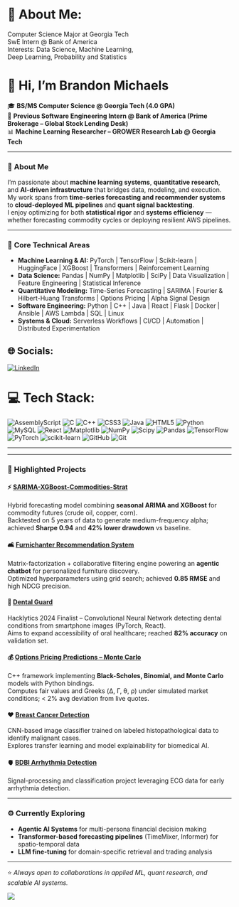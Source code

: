 # 💫 About Me:
Computer Science Major at Georgia Tech<br>SwE Intern @ Bank of America<br>Interests: Data Science, Machine Learning, <br>Deep Learning, Probability and Statistics

# 👋 Hi, I’m Brandon Michaels  
🎓 **BS/MS Computer Science @ Georgia Tech (4.0 GPA)**  
💼 **Previous Software Engineering Intern @ Bank of America (Prime Brokerage – Global Stock Lending Desk)**  
📊 **Machine Learning Researcher – GROWER Research Lab @ Georgia Tech**

---

### 💫 **About Me**
I’m passionate about **machine learning systems**, **quantitative research**, and **AI-driven infrastructure** that bridges data, modeling, and execution.  
My work spans from **time-series forecasting and recommender systems** to **cloud-deployed ML pipelines** and **quant signal backtesting**.  
I enjoy optimizing for both **statistical rigor** and **systems efficiency** — whether forecasting commodity cycles or deploying resilient AWS pipelines.

---

### 🧠 **Core Technical Areas**
- **Machine Learning & AI:** PyTorch | TensorFlow | Scikit-learn | HuggingFace | XGBoost | Transformers | Reinforcement Learning
- **Data Science:** Pandas | NumPy | Matplotlib | SciPy | Data Visualization | Feature Engineering | Statistical Inference  
- **Quantitative Modeling:** Time-Series Forecasting | SARIMA | Fourier & Hilbert-Huang Transforms | Options Pricing | Alpha Signal Design  
- **Software Engineering:** Python | C++ | Java | React | Flask | Docker | Ansible | AWS Lambda | SQL | Linux  
- **Systems & Cloud:** Serverless Workflows | CI/CD | Automation | Distributed Experimentation  


## 🌐 Socials:
[![LinkedIn](https://img.shields.io/badge/LinkedIn-%230077B5.svg?logo=linkedin&logoColor=white)](https://www.linkedin.com/in/brandon-michaels-788895228/) 

# 💻 Tech Stack:
![AssemblyScript](https://img.shields.io/badge/assembly%20script-%23000000.svg?style=for-the-badge&logo=assemblyscript&logoColor=white) ![C](https://img.shields.io/badge/c-%2300599C.svg?style=for-the-badge&logo=c&logoColor=white) ![C++](https://img.shields.io/badge/c++-%2300599C.svg?style=for-the-badge&logo=c%2B%2B&logoColor=white) ![CSS3](https://img.shields.io/badge/css3-%231572B6.svg?style=for-the-badge&logo=css3&logoColor=white) ![Java](https://img.shields.io/badge/java-%23ED8B00.svg?style=for-the-badge&logo=openjdk&logoColor=white) ![HTML5](https://img.shields.io/badge/html5-%23E34F26.svg?style=for-the-badge&logo=html5&logoColor=white) ![Python](https://img.shields.io/badge/python-3670A0?style=for-the-badge&logo=python&logoColor=ffdd54) ![MySQL](https://img.shields.io/badge/mysql-4479A1.svg?style=for-the-badge&logo=mysql&logoColor=white) ![React](https://img.shields.io/badge/react-%2320232a.svg?style=for-the-badge&logo=react&logoColor=%2361DAFB) ![Matplotlib](https://img.shields.io/badge/Matplotlib-%23ffffff.svg?style=for-the-badge&logo=Matplotlib&logoColor=black) ![NumPy](https://img.shields.io/badge/numpy-%23013243.svg?style=for-the-badge&logo=numpy&logoColor=white) ![Scipy](https://img.shields.io/badge/SciPy-%230C55A5.svg?style=for-the-badge&logo=scipy&logoColor=%white) ![Pandas](https://img.shields.io/badge/pandas-%23150458.svg?style=for-the-badge&logo=pandas&logoColor=white) ![TensorFlow](https://img.shields.io/badge/TensorFlow-%23FF6F00.svg?style=for-the-badge&logo=TensorFlow&logoColor=white) ![PyTorch](https://img.shields.io/badge/PyTorch-%23EE4C2C.svg?style=for-the-badge&logo=PyTorch&logoColor=white) ![scikit-learn](https://img.shields.io/badge/scikit--learn-%23F7931E.svg?style=for-the-badge&logo=scikit-learn&logoColor=white) ![GitHub](https://img.shields.io/badge/github-%23121011.svg?style=for-the-badge&logo=github&logoColor=white) ![Git](https://img.shields.io/badge/git-%23F05033.svg?style=for-the-badge&logo=git&logoColor=white)

---

---

### 🧩 **Highlighted Projects**

#### ⚡ [SARIMA-XGBoost-Commodities-Strat](https://github.com/Brandon-Michaels/SARIMA-XGBoost-Commodities-Strat)
Hybrid forecasting model combining **seasonal ARIMA and XGBoost** for commodity futures (crude oil, copper, corn).  
Backtested on 5 years of data to generate medium-frequency alpha; achieved **Sharpe 0.94** and **42% lower drawdown** vs baseline.

#### 🛋️ [Furnichanter Recommendation System](https://github.com/Brandon-Michaels/FurnichanterRecommendationSystem)
Matrix-factorization + collaborative filtering engine powering an **agentic chatbot** for personalized furniture discovery.  
Optimized hyperparameters using grid search; achieved **0.85 RMSE** and high NDCG precision.

#### 🦷 [Dental Guard](https://github.com/Brandon-Michaels/Dental-Guard)
Hacklytics 2024 Finalist – Convolutional Neural Network detecting dental conditions from smartphone images (PyTorch, React).  
Aims to expand accessibility of oral healthcare; reached **82% accuracy** on validation set.

#### 💰 [Options Pricing Predictions – Monte Carlo](https://github.com/Brandon-Michaels/OptionsPricingPredictions-MonteCarlo)
C++ framework implementing **Black-Scholes, Binomial, and Monte Carlo** models with Python bindings.  
Computes fair values and Greeks (Δ, Γ, θ, ρ) under simulated market conditions; < 2% avg deviation from live quotes.

#### ❤️ [Breast Cancer Detection](https://github.com/Brandon-Michaels/Breast-Cancer-Detection)
CNN-based image classifier trained on labeled histopathological data to identify malignant cases.  
Explores transfer learning and model explainability for biomedical AI.

#### 🫀 [BDBI Arrhythmia Detection](https://github.com/Brandon-Michaels/BDBIArrythmiaDetection)
Signal-processing and classification project leveraging ECG data for early arrhythmia detection.

---

### ⚙️ **Currently Exploring**
- **Agentic AI Systems** for multi-persona financial decision making  
- **Transformer-based forecasting pipelines** (TimeMixer, Informer) for spatio-temporal data  
- **LLM fine-tuning** for domain-specific retrieval and trading analysis  

---

⭐ _Always open to collaborations in applied ML, quant research, and scalable AI systems._

[![](https://visitcount.itsvg.in/api?id=Brandon-Michaels&icon=0&color=0)](https://visitcount.itsvg.in)

